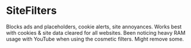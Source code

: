 # SiteFilters
Blocks ads and placeholders, cookie alerts, site annoyances.
Works best with cookies & site data cleared for all websites.
Been noticing heavy RAM usage with YouTube when using the cosmetic filters. Might remove some.
